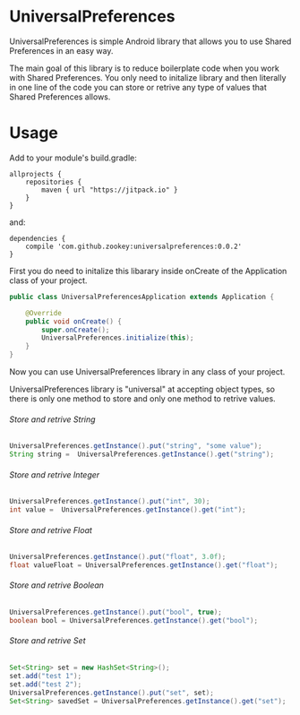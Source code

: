 # UniversalPreferences
UniversalPreferences is simple Android library that allows you to use Shared Preferences in an easy way. 

The main goal of this library is to reduce boilerplate code when you work with Shared Preferences. You only need to initalize library and then literally in one line of the code you can store or retrive any type of values that Shared Preferences allows.

# Usage

Add to your module's build.gradle:
```
allprojects {
    repositories {
        maven { url "https://jitpack.io" }
    }
}
```
and:
```
dependencies {
    compile 'com.github.zookey:universalpreferences:0.0.2'
}
```

First you do need to initalize this libarary inside onCreate of the Application class of your project.
```Java
public class UniversalPreferencesApplication extends Application {

    @Override
    public void onCreate() {
        super.onCreate();
        UniversalPreferences.initialize(this);
    }
}
```
Now you can use UniversalPreferences library in any class of your project.

UniversalPreferences library is "universal" at accepting object types, so there is only one method to store and only one method to retrive values.

###### Store and retrive String
```Java
UniversalPreferences.getInstance().put("string", "some value");
String string =  UniversalPreferences.getInstance().get("string");
```
###### Store and retrive Integer
```Java
UniversalPreferences.getInstance().put("int", 30);
int value =  UniversalPreferences.getInstance().get("int");
```

###### Store and retrive Float
```Java
UniversalPreferences.getInstance().put("float", 3.0f);
float valueFloat = UniversalPreferences.getInstance().get("float");
```

###### Store and retrive Boolean
```Java
UniversalPreferences.getInstance().put("bool", true);
boolean bool = UniversalPreferences.getInstance().get("bool");
```

###### Store and retrive Set<String>
```Java
Set<String> set = new HashSet<String>();
set.add("test 1");
set.add("test 2");
UniversalPreferences.getInstance().put("set", set);
Set<String> savedSet = UniversalPreferences.getInstance().get("set");
```
